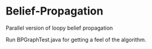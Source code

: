 # Belief-Propagation
Parallel version of loopy belief propagation

Run BPGraphTest.java for getting a feel of the algorithm.
